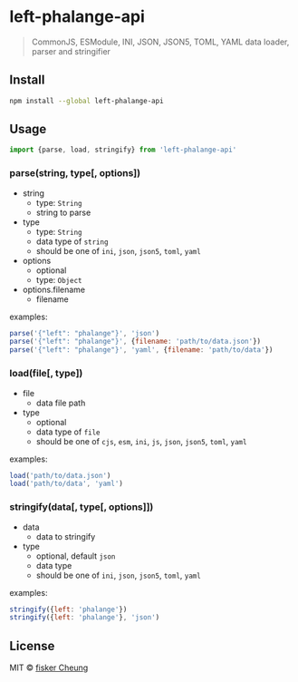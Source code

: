 # left-phalange-api

> CommonJS, ESModule, INI, JSON, JSON5, TOML, YAML data loader, parser and stringifier

## Install

```sh
npm install --global left-phalange-api
```

## Usage

```js
import {parse, load, stringify} from 'left-phalange-api'
```

### parse(string, type[, options])

- string
  - type: `String`
  - string to parse
- type
  - type: `String`
  - data type of `string`
  - should be one of `ini`, `json`, `json5`, `toml`, `yaml`
- options
  - optional
  - type: `Object`
- options.filename
  - filename

examples:

```js
parse('{"left": "phalange"}', 'json')
parse('{"left": "phalange"}', {filename: 'path/to/data.json'})
parse('{"left": "phalange"}', 'yaml', {filename: 'path/to/data'})
```

### load(file[, type])

- file
  - data file path
- type
  - optional
  - data type of `file`
  - should be one of `cjs`, `esm`, `ini`, `js`, `json`, `json5`, `toml`, `yaml`

examples:

```js
load('path/to/data.json')
load('path/to/data', 'yaml')
```

### stringify(data[, type[, options]])

- data
  - data to stringify
- type
  - optional, default `json`
  - data type
  - should be one of `ini`, `json`, `json5`, `toml`, `yaml`

examples:

```js
stringify({left: 'phalange'})
stringify({left: 'phalange'}, 'json')
```

## License

MIT © [fisker Cheung](https://github.com/fisker)
